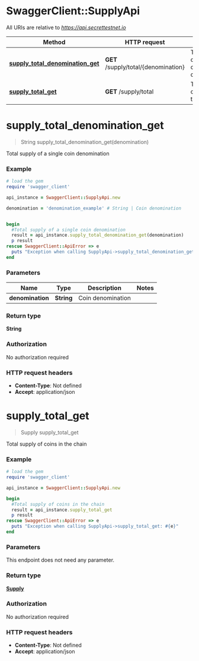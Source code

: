 # SwaggerClient::SupplyApi

All URIs are relative to *https://api.secrettestnet.io*

Method | HTTP request | Description
------------- | ------------- | -------------
[**supply_total_denomination_get**](SupplyApi.md#supply_total_denomination_get) | **GET** /supply/total/{denomination} | Total supply of a single coin denomination
[**supply_total_get**](SupplyApi.md#supply_total_get) | **GET** /supply/total | Total supply of coins in the chain


# **supply_total_denomination_get**
> String supply_total_denomination_get(denomination)

Total supply of a single coin denomination

### Example
```ruby
# load the gem
require 'swagger_client'

api_instance = SwaggerClient::SupplyApi.new

denomination = 'denomination_example' # String | Coin denomination


begin
  #Total supply of a single coin denomination
  result = api_instance.supply_total_denomination_get(denomination)
  p result
rescue SwaggerClient::ApiError => e
  puts "Exception when calling SupplyApi->supply_total_denomination_get: #{e}"
end
```

### Parameters

Name | Type | Description  | Notes
------------- | ------------- | ------------- | -------------
 **denomination** | **String**| Coin denomination | 

### Return type

**String**

### Authorization

No authorization required

### HTTP request headers

 - **Content-Type**: Not defined
 - **Accept**: application/json



# **supply_total_get**
> Supply supply_total_get

Total supply of coins in the chain

### Example
```ruby
# load the gem
require 'swagger_client'

api_instance = SwaggerClient::SupplyApi.new

begin
  #Total supply of coins in the chain
  result = api_instance.supply_total_get
  p result
rescue SwaggerClient::ApiError => e
  puts "Exception when calling SupplyApi->supply_total_get: #{e}"
end
```

### Parameters
This endpoint does not need any parameter.

### Return type

[**Supply**](Supply.md)

### Authorization

No authorization required

### HTTP request headers

 - **Content-Type**: Not defined
 - **Accept**: application/json



